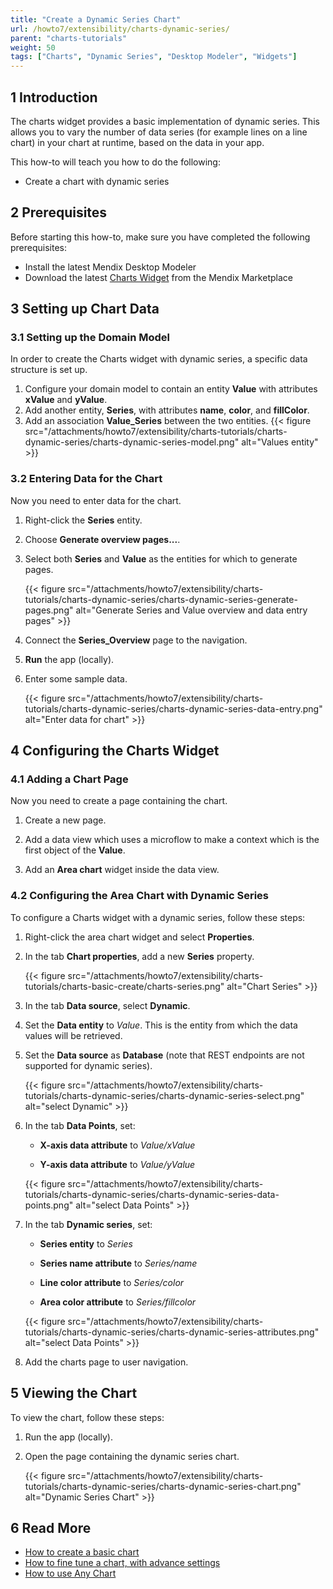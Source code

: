 ```yaml
---
title: "Create a Dynamic Series Chart"
url: /howto7/extensibility/charts-dynamic-series/
parent: "charts-tutorials"
weight: 50
tags: ["Charts", "Dynamic Series", "Desktop Modeler", "Widgets"]
---
```


## 1 Introduction

The charts widget provides a basic implementation of dynamic series. This allows you to vary the number of data series (for example lines on a line chart) in your chart at runtime, based on the data in your app.

This how-to will teach you how to do the following:

* Create a chart with dynamic series

## 2 Prerequisites

Before starting this how-to, make sure you have completed the following prerequisites:

* Install the latest Mendix Desktop Modeler
* Download the latest [Charts Widget](/appstore/widgets/charts/) from the Mendix Marketplace

## 3 Setting up Chart Data

### 3.1 Setting up the Domain Model

In order to create the Charts widget with dynamic series, a specific data structure is set up.

1. Configure your domain model to contain an entity **Value** with attributes **xValue** and **yValue**.
1. Add another entity, **Series**, with attributes **name**, **color**, and **fillColor**.
1. Add an association **Value_Series** between the two entities.
    {{< figure src="/attachments/howto7/extensibility/charts-tutorials/charts-dynamic-series/charts-dynamic-series-model.png" alt="Values entity" >}}

### 3.2 Entering Data for the Chart

Now you need to enter data for the chart.

1. Right-click the **Series** entity.

2. Choose **Generate overview pages...**.

3. Select both **Series** and **Value** as the entities for which to generate pages.

    {{< figure src="/attachments/howto7/extensibility/charts-tutorials/charts-dynamic-series/charts-dynamic-series-generate-pages.png" alt="Generate Series and Value overview and data entry pages" >}}

4. Connect the **Series_Overview** page to the navigation.

5. **Run** the app (locally).

6. Enter some sample data.

    {{< figure src="/attachments/howto7/extensibility/charts-tutorials/charts-dynamic-series/charts-dynamic-series-data-entry.png" alt="Enter data for chart" >}}

## 4 Configuring the Charts Widget

### 4.1 Adding a Chart Page

Now you need to create a page containing the chart.

1. Create a new page.

2. Add a data view which uses a microflow to make a context which is the first object of the **Value**.

3. Add an **Area chart** widget inside the data view.

### 4.2 Configuring the Area Chart with Dynamic Series

To configure a Charts widget with a dynamic series, follow these steps:

1. Right-click the area chart widget and select **Properties**.

1. In the tab **Chart properties**, add a new **Series** property.

    {{< figure src="/attachments/howto7/extensibility/charts-tutorials/charts-basic-create/charts-series.png" alt="Chart Series" >}}

1. In the tab **Data source**, select **Dynamic**.
    
1. Set the **Data entity** to *Value*. This is the entity from which the data values will be retrieved.

1. Set the **Data source** as **Database** (note that REST endpoints are not supported for dynamic series).

    {{< figure src="/attachments/howto7/extensibility/charts-tutorials/charts-dynamic-series/charts-dynamic-series-select.png" alt="select Dynamic" >}}

1. In the tab **Data Points**, set:

    * **X-axis data attribute** to *Value/xValue*

    * **Y-axis data attribute** to *Value/yValue*

    {{< figure src="/attachments/howto7/extensibility/charts-tutorials/charts-dynamic-series/charts-dynamic-series-data-points.png" alt="select Data Points" >}}


1. In the tab **Dynamic series**, set: 

    * **Series entity** to *Series*

    * **Series name attribute** to *Series/name*
    
    * **Line color attribute** to *Series/color*

    * **Area color attribute** to *Series/fillcolor*

    {{< figure src="/attachments/howto7/extensibility/charts-tutorials/charts-dynamic-series/charts-dynamic-series-attributes.png" alt="select Data Points" >}}

1. Add the charts page to user navigation.

## 5 Viewing the Chart

To view the chart, follow these steps:

1. Run the app (locally).

1. Open the page containing the dynamic series chart.

    {{< figure src="/attachments/howto7/extensibility/charts-tutorials/charts-dynamic-series/charts-dynamic-series-chart.png" alt="Dynamic Series Chart" >}}

## 6 Read More

* [How to create a basic chart](/howto7/extensibility/charts-basic-create/)
* [How to fine tune a chart, with advance settings](/howto7/extensibility/charts-advanced-tuning/)
* [How to use Any Chart](/howto7/extensibility/charts-any-usage/)
